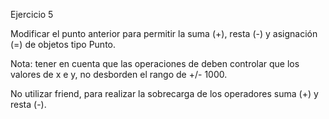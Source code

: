 Ejercicio 5

Modificar el punto anterior para permitir la suma (+), resta (-) y asignación (=) de objetos tipo Punto.

Nota: tener en cuenta que las operaciones de deben controlar que los valores de x e y, no desborden el rango de +/- 1000.

No utilizar friend, para realizar la sobrecarga de los operadores suma (+) y resta (-).